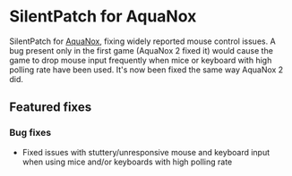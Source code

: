 # SilentPatch for AquaNox

SilentPatch for [AquaNox](https://store.steampowered.com/app/39630/AquaNox/),
fixing widely reported mouse control issues.
A bug present only in the first game (AquaNox 2 fixed it) would cause the game to drop mouse input
frequently when mice or keyboard with high polling rate have been used. It's now been fixed
the same way AquaNox 2 did.

## Featured fixes

### Bug fixes

* Fixed issues with stuttery/unresponsive mouse and keyboard input when using mice and/or keyboards with high polling rate

